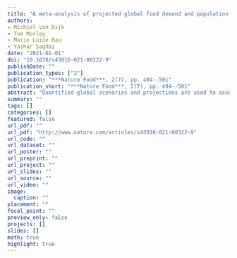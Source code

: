 ```yaml
---
title: "A meta-analysis of projected global food demand and population at risk of hunger for the period 20102050"
authors: 
- Michiel van Dijk
- Tom Morley
- Marie Luise Rau
- Yashar Saghai
date: "2021-01-01"
doi: "10.1038/s43016-021-00322-9"
publishDate: ""
publication_types: ["2"]
publication: "***Nature Food***, 2(7), pp. 494--501"
publication_short: "***Nature Food***, 2(7), pp. 494--501"
abstract: "Quantified global scenarios and projections are used to assess long-term future global food security under a range of socio-economic and climate change scenarios. Here, we conducted a systematic literature review and meta-analysis to assess the range of future global food security projections to 2050. We reviewed 57 global food security projection and quantitative scenario studies that have been published in the past two decades and discussed the methods, underlying drivers, indicators and projections. Across five representative scenarios that span divergent but plausible socio-economic futures, the total global food demand is expected to increase by 35 to 56 between 2010 and 2050, while population at risk of hunger is expected to change by 91 to +8 over the same period. If climate change is taken into account, the ranges change slightly (+30 to +62 for total food demand and 91 to +30 for population at risk of hunger) but with no statistical differences overall. The results of our review can be used to benchmark new global food security projections and quantitative scenario studies and inform policy analysis and the public debate on the future of food."
summary: ""
tags: []
categories: []
featured: false
url_pdf: ""
url_pdf: "http://www.nature.com/articles/s43016-021-00322-9"
url_code: ""
url_dataset: ""
url_poster: ""
url_preprint: ""
url_project: ""
url_slides: ""
url_source: ""
url_video: ""
image: 
  caption: ""
placement: ""
focal_point: ""
preview_only: false
projects: []
slides: []
math: true
highlight: true
---
```

